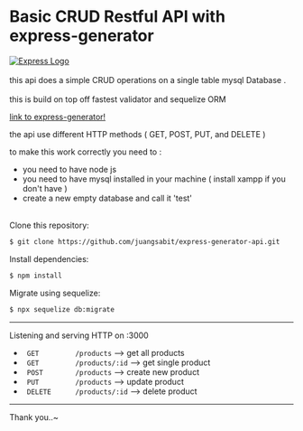 # Basic CRUD Restful API with express-generator
[![Express Logo](https://i.cloudup.com/zfY6lL7eFa-3000x3000.png)](http://expressjs.com/)
<br/> <br/>
this api does a simple CRUD operations on a single table mysql Database .<br/> <br/>
this is build on top off fastest validator and sequelize ORM <br/>

[link to express-generator!](https://github.com/expressjs/generator) <br/>

the api use different HTTP methods ( GET, POST, PUT, and DELETE ) <br>

to make this work correctly you need to :
* you need to have node js <br/>
* you need to have mysql installed in your machine ( install xampp if you don't have ) <br/>
* create a new empty database and call it 'test' <br/><br/>

Clone this repository:
```bash
$ git clone https://github.com/juangsabit/express-generator-api.git
```

Install dependencies:
```bash
$ npm install
```

Migrate using sequelize:
```bash
$ npx sequelize db:migrate
```

______________________________________________________________________________________

Listening and serving HTTP on :3000
* ` GET         /products`                  --> get all products
* ` GET         /products/:id`              --> get single product
* ` POST        /products`                  --> create new product
* ` PUT         /products`                  --> update product
* ` DELETE      /products/:id`              --> delete product

______________________________________________________________________________________

Thank you..~
